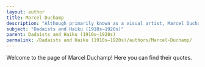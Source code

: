 ```yaml
---
layout: author
title: Marcel Duchamp
description: "Although primarily known as a visual artist, Marcel Duchamp wrote poetry that embraced Dadaism. His playful and absurd creations often contained themes related to the natural world, juxtaposing normalcy with the unexpected, embodying the spirit of Dada."
subject: "Dadaists and Haiku (1910s–1920s)"
parent: Dadaists and Haiku (1910s–1920s)
permalink: /Dadaists and Haiku (1910s–1920s)/authors/Marcel-Duchamp/
---
```


Welcome to the page of Marcel Duchamp! Here you can find their quotes.
